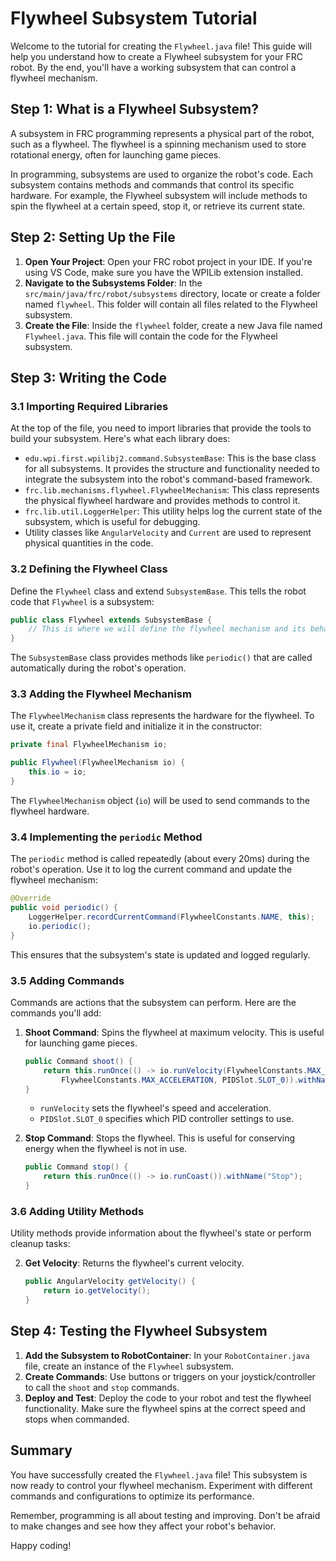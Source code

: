 # Flywheel Subsystem Tutorial

Welcome to the tutorial for creating the `Flywheel.java` file! This guide will help you understand how to create a Flywheel subsystem for your FRC robot. By the end, you'll have a working subsystem that can control a flywheel mechanism.

## Step 1: What is a Flywheel Subsystem?

A subsystem in FRC programming represents a physical part of the robot, such as a flywheel. The flywheel is a spinning mechanism used to store rotational energy, often for launching game pieces. 

In programming, subsystems are used to organize the robot's code. Each subsystem contains methods and commands that control its specific hardware. For example, the Flywheel subsystem will include methods to spin the flywheel at a certain speed, stop it, or retrieve its current state.


## Step 2: Setting Up the File

1. **Open Your Project**: Open your FRC robot project in your IDE. If you're using VS Code, make sure you have the WPILib extension installed.
2. **Navigate to the Subsystems Folder**: In the `src/main/java/frc/robot/subsystems` directory, locate or create a folder named `flywheel`. This folder will contain all files related to the Flywheel subsystem.
3. **Create the File**: Inside the `flywheel` folder, create a new Java file named `Flywheel.java`. This file will contain the code for the Flywheel subsystem.

## Step 3: Writing the Code

### 3.1 Importing Required Libraries

At the top of the file, you need to import libraries that provide the tools to build your subsystem. Here's what each library does:
- `edu.wpi.first.wpilibj2.command.SubsystemBase`: This is the base class for all subsystems. It provides the structure and functionality needed to integrate the subsystem into the robot's command-based framework.
- `frc.lib.mechanisms.flywheel.FlywheelMechanism`: This class represents the physical flywheel hardware and provides methods to control it.
- `frc.lib.util.LoggerHelper`: This utility helps log the current state of the subsystem, which is useful for debugging.
- Utility classes like `AngularVelocity` and `Current` are used to represent physical quantities in the code.

### 3.2 Defining the Flywheel Class

Define the `Flywheel` class and extend `SubsystemBase`. This tells the robot code that `Flywheel` is a subsystem:
```java
public class Flywheel extends SubsystemBase {
    // This is where we will define the flywheel mechanism and its behavior.
}
```
The `SubsystemBase` class provides methods like `periodic()` that are called automatically during the robot's operation.

### 3.3 Adding the Flywheel Mechanism

The `FlywheelMechanism` class represents the hardware for the flywheel. To use it, create a private field and initialize it in the constructor:
```java
private final FlywheelMechanism io;

public Flywheel(FlywheelMechanism io) {
    this.io = io;
}
```
The `FlywheelMechanism` object (`io`) will be used to send commands to the flywheel hardware.

### 3.4 Implementing the `periodic` Method

The `periodic` method is called repeatedly (about every 20ms) during the robot's operation. Use it to log the current command and update the flywheel mechanism:
```java
@Override
public void periodic() {
    LoggerHelper.recordCurrentCommand(FlywheelConstants.NAME, this);
    io.periodic();
}
```
This ensures that the subsystem's state is updated and logged regularly.

### 3.5 Adding Commands

Commands are actions that the subsystem can perform. Here are the commands you'll add:

1. **Shoot Command**: Spins the flywheel at maximum velocity. This is useful for launching game pieces.
   ```java
   public Command shoot() {
       return this.runOnce(() -> io.runVelocity(FlywheelConstants.MAX_VELOCITY,
           FlywheelConstants.MAX_ACCELERATION, PIDSlot.SLOT_0)).withName("Shoot");
   }
   ```
   - `runVelocity` sets the flywheel's speed and acceleration.
   - `PIDSlot.SLOT_0` specifies which PID controller settings to use.

2. **Stop Command**: Stops the flywheel. This is useful for conserving energy when the flywheel is not in use.
   ```java
   public Command stop() {
       return this.runOnce(() -> io.runCoast()).withName("Stop");
   }
   ```

### 3.6 Adding Utility Methods

Utility methods provide information about the flywheel's state or perform cleanup tasks:

2. **Get Velocity**: Returns the flywheel's current velocity.
   ```java
   public AngularVelocity getVelocity() {
       return io.getVelocity();
   }
   ```

## Step 4: Testing the Flywheel Subsystem

1. **Add the Subsystem to RobotContainer**: In your `RobotContainer.java` file, create an instance of the `Flywheel` subsystem.
2. **Create Commands**: Use buttons or triggers on your joystick/controller to call the `shoot` and `stop` commands.
3. **Deploy and Test**: Deploy the code to your robot and test the flywheel functionality. Make sure the flywheel spins at the correct speed and stops when commanded.

## Summary

You have successfully created the `Flywheel.java` file! This subsystem is now ready to control your flywheel mechanism. Experiment with different commands and configurations to optimize its performance.

Remember, programming is all about testing and improving. Don't be afraid to make changes and see how they affect your robot's behavior.

Happy coding!
